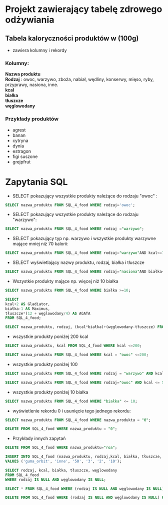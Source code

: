 # Projekt zawierający tabelę zdrowego odżywiania

## Tabela kaloryczności produktów w (100g)

* zawiera kolumny i rekordy

### Kolumny:  
**Nazwa produktu**  
**Rodzaj**  : owoc, warzywo, zboża, nabiał, wędliny, konserwy, mięso, ryby, przyprawy, nasiona, inne.   
**kcal**  
**białka**  
**tłuszcze**  
**węglowodany**  

### Przykłady produktów   

* agrest
* banan
* cytryna
* dynia
* estragon
* figi suszone
* grejpfrut


# Zapytania SQL

* SELECT pokazujący wszystkie produkty należące do rodzaju "owoc" :  

``` sql
SELECT nazwa_produktu FROM SQL_4_food WHERE rodzaj='owoc';
```
* SELECT pokazujący wszystkie produkty należące do rodzaju "warzywo":

``` sql
SELECT nazwa_produktu FROM SQL_4_food WHERE rodzaj ="warzywo";
```

* SELECT pokazujący typ np. warzywo i wszystkie produkty warzywne mające mniej niż 70 kalorii:

``` sql
SELECT nazwa_produktu FROM SQL_4_food WHERE rodzaj="warzywo"AND kcal<=70;
```

* SELECT wyświetlający nazwy produktu, rodzaj, białka i tłuszcze

``` sql
SELECT nazwa_produktu FROM SQL_4_food WHERE rodzaj="nasiona"AND białka<=5 AND tłuszcze<=1.2;
```

* Wszystkie produkty mające np. więcej niż 10 białka

``` sql
SELECT nazwa_produktu FROM SQL_4_food WHERE białka >=10;
```

``` sql
SELECT 
kcal+2 AS Gladiator, 
białka-1 AS Maximus, 
tłuszcze*(12 + węglowodany/4) AS AGATA 
FROM SQL_4_food;
```

``` sql
SELECT nazwa_produktu, rodzaj, (kcal*białka)+(węglowodany-tłuszcze) FROM SQL_4_food;
```

* wszystkie produkty poniżej 200 kcal

``` sql
SELECT nazwa_produktu, kcal FROM SQL_4_food WHERE kcal <=200;
```

``` sql
SELECT nazwa_produktu FROM SQL_4_food WHERE kcal = "owoc" <=200;
```

* wszystkie produkty poniżej 100

``` sql
SELECT nazwa_produktu FROM SQL_4_food WHERE rodzaj = "warzywo" AND kcal <=100;
```

``` sql
SELECT nazwa_produktu FROM SQL_4_food WHERE rodzaj="owoc" AND kcal <= 50;
```

* wszystkie produkty poniżej 10 białka

``` sql
SELECT nazwa_produktu FROM SQL_4_food WHERE "białka" <= 10;
```

* wyświetlenie rekordu 0 i usunięcie tego jednego rekordu:

``` sql
SELECT nazwa_produktu FROM SQL_4_food WHERE nazwa_produktu = "0";
```

``` sql
DELETE FROM SQL_4_food WHERE nazwa_produktu = "0";
```

* Przykłady innych zapytań

``` sql
DELETE FROM SQL_4_food WHERE nazwa_produktu="roa";
```

``` sql
INSERT INTO SQL_4_food (nazwa_produktu, rodzaj,kcal, białka, tłuszcze, węglowodany)
VALUES ('guma_orbit', 'inne', '50', '3', '2', '10');
```

``` sql
SELECT rodzaj, kcal, białka, tłuszcze, węglowodany
FROM SQL_4_food
WHERE rodzaj IS NULL AND węglowodany IS NULL;
``` 

``` sql
SELECT * FROM SQL_4_food WHERE (rodzaj IS NULL AND węglowodany IS NULL) OR (nazwa_produktu ='0' AND rodzaj='0' AND kcal ='0' AND białka ='0' AND tłuszcze ='0' AND węglowodany ='0');
```

``` sql
DELETE FROM SQL_4_food WHERE (rodzaj IS NULL AND węglowodany IS NULL) OR (nazwa_produktu ='0' AND rodzaj='0' AND kcal ='0' AND białka ='0' AND tłuszcze ='0' AND węglowodany ='0')
``` 
